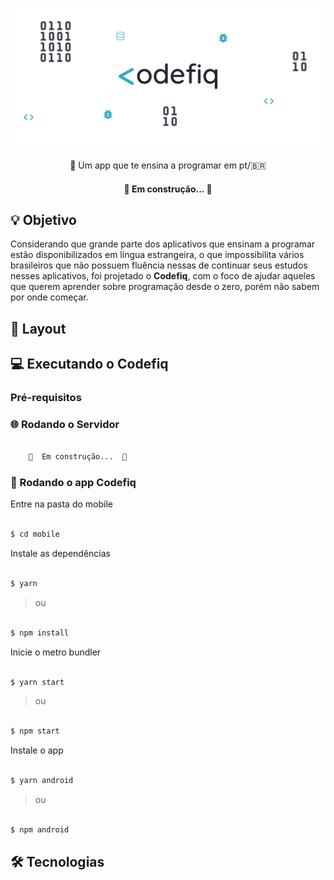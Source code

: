 <h1 align="center">
  <img alt="Codefiq" title="#Codefiq" src="./mobile/src/assets/images/banner.png" />
</h1>

<p align="center">📱 Um app que te ensina a programar em pt/🇧🇷</p>

<h4 align="center"> 
	🚧  Em construção...  🚧
</h4>

## 💡 Objetivo

Considerando que grande parte dos aplicativos que ensinam a programar estão disponibilizados em língua estrangeira, o que impossibilita vários brasileiros que não possuem fluência nessas de continuar seus estudos nesses aplicativos,
foi projetado o <strong>Codefiq</strong>, com o foco de ajudar aqueles que querem aprender sobre programação desde o zero, porém não sabem por onde começar.

## 🎨 Layout

## 💻 Executando o Codefiq

### Pré-requisitos

### 🌐 Rodando o Servidor

```bash

	🚧  Em construção...  🚧

```
### 📱 Rodando o app Codefiq

Entre na pasta do mobile
```bash

$ cd mobile

```

Instale as dependências
```bash

$ yarn

```
> ou

```bash

$ npm install

```

Inicie o metro bundler
```bash

$ yarn start

```
> ou

```bash

$ npm start

```

Instale o app
```bash

$ yarn android

```
> ou 

```bash

$ npm android

```

## 🛠️ Tecnologias
